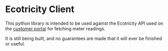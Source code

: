 # Ecotricity Client

This python library is intended to be used against the Ecotricity API used on the [customer portal](https://online.ecotricity.co.uk/) for fetching meter readings.

It is still being built, and no guarantees are made that it will ever be finished or useful.
